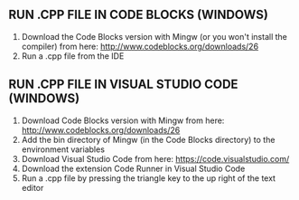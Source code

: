 ## RUN .CPP FILE IN CODE BLOCKS (WINDOWS)
1) Download the Code Blocks version with Mingw (or you won't install the compiler) from here: http://www.codeblocks.org/downloads/26 
2) Run a .cpp file from the IDE

## RUN .CPP FILE IN VISUAL STUDIO CODE (WINDOWS)
1) Download Code Blocks version with Mingw from here: http://www.codeblocks.org/downloads/26 
2) Add the bin directory of Mingw (in the Code Blocks directory) to the environment variables
3) Download Visual Studio Code from here: https://code.visualstudio.com/
4) Download the extension Code Runner in Visual Studio Code 
5) Run a .cpp file by pressing the triangle key to the up right of the text editor 